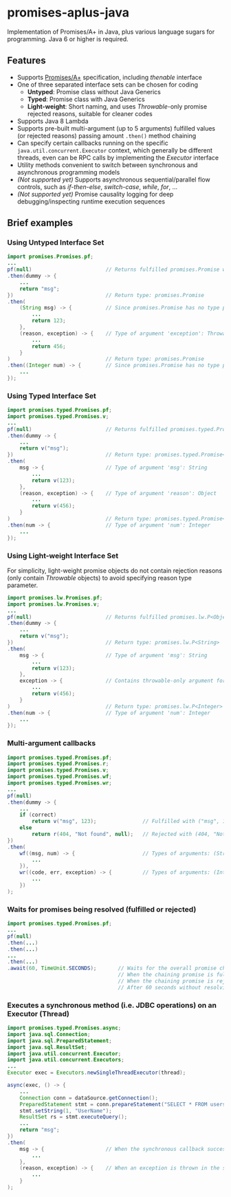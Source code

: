 <!--
    Copyright (C) 2015-2020, Joseph M. G. Tsai
    under the terms of the Apache License, Version 2.0 (ALv2),
    found at http://www.apache.org/licenses/LICENSE-2.0
-->

# promises-aplus-java

Implementation of Promises/A+ in Java, plus various language sugars for programming.  Java 6 or higher is required.

## <a name="features"></a>Features
* Supports [Promises/A+](https://promisesaplus.com/) specification, including _thenable_ interface
* One of three separated interface sets can be chosen for coding 
  * __Untyped__: Promise class without Java Generics
  * __Typed__: Promise class with Java Generics
  * __Light-weight__: Short naming, and uses _Throwable_-only promise rejected reasons, suitable for cleaner codes
* Supports Java 8 Lambda
* Supports pre-built multi-argument (up to 5 arguments) fulfilled values (or rejected reasons) passing amount `.then()`
  method chaining
* Can specify certain callbacks running on the specific `java.util.concurrent.Executor` context, which generally
  be different threads, even can be RPC calls by implementing the _Executor_ interface
* Utility methods convenient to switch between synchronous and asynchronous programming models
* _(Not supported yet)_ Supports asynchronous sequential/parallel flow controls, such as _if-then-else_, _switch-case_,
  _while_, _for_, ...
* _(Not supported yet)_ Promise causality logging for deep debugging/inspecting runtime execution sequences

## <a name="untypedExamples"></a>Brief examples

### Using Untyped Interface Set
```java
import promises.Promises.pf;
...
pf(null)                        // Returns fulfilled promises.Promise with null value
.then(dummy -> {
    ...
    return "msg";
})                              // Return type: promises.Promise
.then(
    (String msg) -> {           // Since promises.Promise has no type parameter, this lambda should specify the explicit argument type: String 
        ...
        return 123;
    },
    (reason, exception) -> {    // Type of argument 'exception': Throwable
        ...
        return 456;
    }
)                               // Return type: promises.Promise
.then((Integer num) -> {        // Since promises.Promise has no type parameter, this lambda should specify the explicit argument type: Integer
    ...
});
```

### Using Typed Interface Set
```java
import promises.typed.Promises.pf;
import promises.typed.Promises.v;
...
pf(null)                        // Returns fulfilled promises.typed.Promise<Object, Object> with null value
.then(dummy -> {
    ...
    return v("msg");
})                              // Return type: promises.typed.Promise<String, Object>
.then(
    msg -> {                    // Type of argument 'msg': String
        ...
        return v(123);
    },
    (reason, exception) -> {    // Type of argument 'reason': Object
        ...
        return v(456);
    }
)                               // Return type: promises.typed.Promise<Integer, Object>
.then(num -> {                  // Type of argument 'num': Integer
    ...
});
```

### Using Light-weight Interface Set
For simplicity, light-weight promise objects do not contain rejection reasons (only contain _Throwable_ objects) to
avoid specifying reason type parameter.

```java
import promises.lw.Promises.pf;
import promises.lw.Promises.v;
...
pf(null)                        // Returns fulfilled promises.lw.P<Object> with null value
.then(dummy -> {
    ...
    return v("msg");
})                              // Return type: promises.lw.P<String>
.then(
    msg -> {                    // Type of argument 'msg': String
        ...
        return v(123);
    },
    exception -> {              // Contains throwable-only argument for rejection
        ...
        return v(456);
    }
)                               // Return type: promises.lw.P<Integer>
.then(num -> {                  // Type of argument 'num': Integer
    ...
});
```

### Multi-argument callbacks
```java
import promises.typed.Promises.pf;
import promises.typed.Promises.r;
import promises.typed.Promises.v;
import promises.typed.Promises.wf;
import promises.typed.Promises.wr;
...
pf(null)
.then(dummy -> {
    ...
    if (correct)
        return v("msg", 123);               // Fulfilled with ("msg", 123)
    else
        return r(404, "Not found", null);   // Rejected with (404, "Not found"), null Throwable
})
.then(
    wf((msg, num) -> {                      // Types of arguments: (String, Integer)
        ...
    }),
    wr((code, err, exception) -> {          // Types of arguments: (Integer, String, Throwable)
        ...
    })
);
```

### Waits for promises being resolved (fulfilled or rejected)
```java
import promises.typed.Promises.pf;
...
pf(null)
.then(...)
.then(...)
...
.then(...)
.await(60, TimeUnit.SECONDS);       // Waits for the overall promise chain being resolved
                                    // When the chaining promise is fulfilled, the value would be returned
                                    // When the chaining promise is rejected, promises.PromiseRejectedException containing rejected reason/exception would be thrown
                                    // After 60 seconds without resolving, java.util.concurrent.TimeoutException would be thrown
```

### Executes a synchronous method (i.e. JDBC operations) on an Executor (Thread)

```java
import promises.typed.Promises.async;
import java.sql.Connection;
import java.sql.PreparedStatement;
import java.sql.ResultSet;
import java.util.concurrent.Executor;
import java.util.concurrent.Executors;
...
Executor exec = Executors.newSingleThreadExecutor(thread);

async(exec, () -> {
    ...
    Connection conn = dataSource.getConnection();
    PreparedStatement stmt = conn.prepareStatement("SELECT * FROM users WHERE name = ?");
    stmt.setString(1, "UserName");
    ResultSet rs = stmt.executeQuery();
    ...
    return "msg";
})
.then(
    msg -> {                    // When the synchronous callback successfully returns, the promise would be fulfilled with the returned value
        ...
    },
    (reason, exception) -> {    // When an exception is thrown in the synchronous callback, the promise would be rejected with the thrown exception
        ...
    }
);
```
